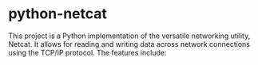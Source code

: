 # python-netcat
This project is a Python implementation of the versatile networking utility, Netcat. It allows for reading and writing data across network connections using the TCP/IP protocol. The features include:
